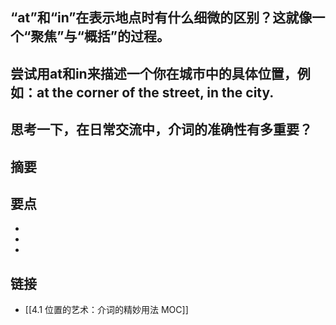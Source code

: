 ## “at”和“in”在表示地点时有什么细微的区别？这就像一个“聚焦”与“概括”的过程。


## 尝试用at和in来描述一个你在城市中的具体位置，例如：at the corner of the street, in the city.


## 思考一下，在日常交流中，介词的准确性有多重要？


## 摘要


## 要点

- 
- 
- 

## 链接

- [[4.1 位置的艺术：介词的精妙用法 MOC]]
